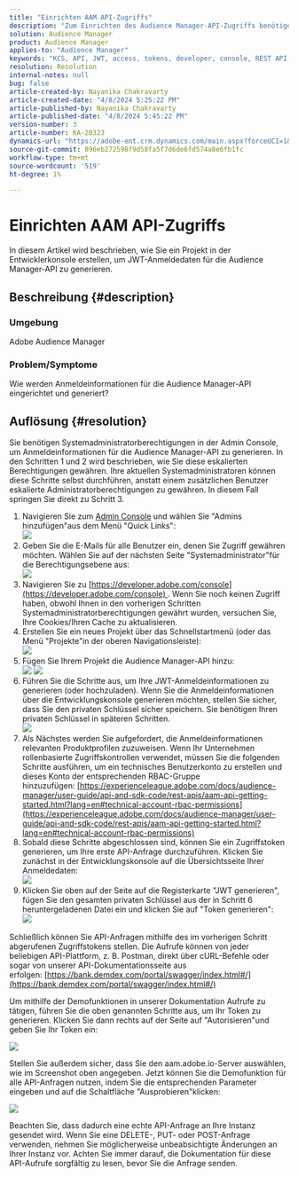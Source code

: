 ```yaml
---
title: "Einrichten AAM API-Zugriffs"
description: "Zum Einrichten des Audience Manager-API-Zugriffs benötigen Sie Systemadministratorberechtigungen in der Admin Console."
solution: Audience Manager
product: Audience Manager
applies-to: "Audience Manager"
keywords: "KCS, API, JWT, access, tokens, developer, console, REST API, REST"
resolution: Resolution
internal-notes: null
bug: false
article-created-by: Nayanika Chakravarty
article-created-date: "4/8/2024 5:25:22 PM"
article-published-by: Nayanika Chakravarty
article-published-date: "4/8/2024 5:45:22 PM"
version-number: 3
article-number: KA-20323
dynamics-url: "https://adobe-ent.crm.dynamics.com/main.aspx?forceUCI=1&pagetype=entityrecord&etn=knowledgearticle&id=0807fdf9-ccf5-ee11-a1fe-6045bd006295"
source-git-commit: 896eb272598f9d58fa5f7d6de6fd574a8e6fb1fc
workflow-type: tm+mt
source-wordcount: '519'
ht-degree: 1%

---
```


# Einrichten AAM API-Zugriffs


In diesem Artikel wird beschrieben, wie Sie ein Projekt in der Entwicklerkonsole erstellen, um JWT-Anmeldedaten für die Audience Manager-API zu generieren.

## Beschreibung {#description}


### Umgebung

Adobe Audience Manager

### Problem/Symptome

Wie werden Anmeldeinformationen für die Audience Manager-API eingerichtet und generiert?


## Auflösung {#resolution}


Sie benötigen Systemadministratorberechtigungen in der Admin Console, um Anmeldeinformationen für die Audience Manager-API zu generieren. In den Schritten 1 und 2 wird beschrieben, wie Sie diese eskalierten Berechtigungen gewähren. Ihre aktuellen Systemadministratoren können diese Schritte selbst durchführen, anstatt einem zusätzlichen Benutzer eskalierte Administratorberechtigungen zu gewähren. In diesem Fall springen Sie direkt zu Schritt 3.

1. Navigieren Sie zum [Admin Console](https://adminconsole.adobe.com/) und wählen Sie &quot;Admins hinzufügen&quot;aus dem Menü &quot;Quick Links&quot;:<br>    ![](assets/27c759f0-4418-ed11-b83e-0022480868ff.png)
2. Geben Sie die E-Mails für alle Benutzer ein, denen Sie Zugriff gewähren möchten. Wählen Sie auf der nächsten Seite &quot;Systemadministrator&quot;für die Berechtigungsebene aus:<br>    ![](assets/4eaf764b-4518-ed11-b83e-0022480868ff.png)
3. Navigieren Sie zu [https://developer.adobe.com/console](https://developer.adobe.com/console) . Wenn Sie noch keinen Zugriff haben, obwohl Ihnen in den vorherigen Schritten Systemadministratorberechtigungen gewährt wurden, versuchen Sie, Ihre Cookies/Ihren Cache zu aktualisieren.
4. Erstellen Sie ein neues Projekt über das Schnellstartmenü (oder das Menü &quot;Projekte&quot;in der oberen Navigationsleiste):<br>    ![](assets/363a9d79-1418-ed11-b83e-0022480868ff.png)
5. Fügen Sie Ihrem Projekt die Audience Manager-API hinzu:<br>    ![](assets/a06e1ebd-1418-ed11-b83e-0022480868ff.png)
   ![](assets/26768505-1518-ed11-b83e-0022480868ff.png)
6. Führen Sie die Schritte aus, um Ihre JWT-Anmeldeinformationen zu generieren (oder hochzuladen). Wenn Sie die Anmeldeinformationen über die Entwicklungskonsole generieren möchten, stellen Sie sicher, dass Sie den privaten Schlüssel sicher speichern. Sie benötigen Ihren privaten Schlüssel in späteren Schritten.<br>    ![](assets/d7e73a64-1518-ed11-b83e-0022480868ff.png)
7. Als Nächstes werden Sie aufgefordert, die Anmeldeinformationen relevanten Produktprofilen zuzuweisen. Wenn Ihr Unternehmen rollenbasierte Zugriffskontrollen verwendet, müssen Sie die folgenden Schritte ausführen, um ein technisches Benutzerkonto zu erstellen und dieses Konto der entsprechenden RBAC-Gruppe hinzuzufügen: [https://experienceleague.adobe.com/docs/audience-manager/user-guide/api-and-sdk-code/rest-apis/aam-api-getting-started.html?lang=en#technical-account-rbac-permissions](https://experienceleague.adobe.com/docs/audience-manager/user-guide/api-and-sdk-code/rest-apis/aam-api-getting-started.html?lang=en#technical-account-rbac-permissions)
8. Sobald diese Schritte abgeschlossen sind, können Sie ein Zugriffstoken generieren, um Ihre erste API-Anfrage durchzuführen. Klicken Sie zunächst in der Entwicklungskonsole auf die Übersichtsseite Ihrer Anmeldedaten:<br>    ![](assets/f9ef434b-ef22-ed11-b83e-0022480868ff.png)
9. Klicken Sie oben auf der Seite auf die Registerkarte &quot;JWT generieren&quot;, fügen Sie den gesamten privaten Schlüssel aus der in Schritt 6 heruntergeladenen Datei ein und klicken Sie auf &quot;Token generieren&quot;:<br>    ![](assets/54d65c8d-ef22-ed11-b83e-0022480868ff.png)


Schließlich können Sie API-Anfragen mithilfe des im vorherigen Schritt abgerufenen Zugriffstokens stellen. Die Aufrufe können von jeder beliebigen API-Plattform, z. B. Postman, direkt über cURL-Befehle oder sogar von unserer API-Dokumentationsseite aus erfolgen: [https://bank.demdex.com/portal/swagger/index.html#/](https://bank.demdex.com/portal/swagger/index.html#/)

Um mithilfe der Demofunktionen in unserer Dokumentation Aufrufe zu tätigen, führen Sie die oben genannten Schritte aus, um Ihr Token zu generieren. Klicken Sie dann rechts auf der Seite auf &quot;Autorisieren&quot;und geben Sie Ihr Token ein:

![](assets/ba540b4f-f022-ed11-b83e-0022480868ff.png)

Stellen Sie außerdem sicher, dass Sie den aam.adobe.io-Server auswählen, wie im Screenshot oben angegeben. Jetzt können Sie die Demofunktion für alle API-Anfragen nutzen, indem Sie die entsprechenden Parameter eingeben und auf die Schaltfläche &quot;Ausprobieren&quot;klicken:

![](assets/0ef8197f-f022-ed11-b83e-0022480868ff.png)

Beachten Sie, dass dadurch eine echte API-Anfrage an Ihre Instanz gesendet wird. Wenn Sie eine DELETE-, PUT- oder POST-Anfrage verwenden, nehmen Sie möglicherweise unbeabsichtigte Änderungen an Ihrer Instanz vor. Achten Sie immer darauf, die Dokumentation für diese API-Aufrufe sorgfältig zu lesen, bevor Sie die Anfrage senden.
